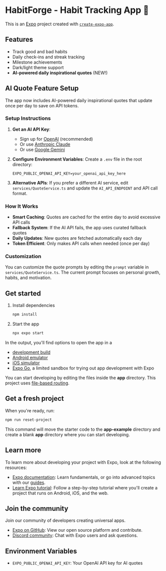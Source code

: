 # HabitForge - Habit Tracking App 👋

This is an [Expo](https://expo.dev) project created with [`create-expo-app`](https://www.npmjs.com/package/create-expo-app).

## Features

- Track good and bad habits
- Daily check-ins and streak tracking
- Milestone achievements
- Dark/light theme support
- **AI-powered daily inspirational quotes** (NEW!)

## AI Quote Feature Setup

The app now includes AI-powered daily inspirational quotes that update once per day to save on API tokens.

### Setup Instructions

1. **Get an AI API Key**: 
   - Sign up for [OpenAI](https://platform.openai.com/) (recommended)
   - Or use [Anthropic Claude](https://console.anthropic.com/)
   - Or use [Google Gemini](https://makersuite.google.com/app/apikey)

2. **Configure Environment Variables**:
   Create a `.env` file in the root directory:
   ```
   EXPO_PUBLIC_OPENAI_API_KEY=your_openai_api_key_here
   ```

3. **Alternative APIs**: 
   If you prefer a different AI service, edit `services/QuoteService.ts` and update the `AI_API_ENDPOINT` and API call format.

### How It Works

- **Smart Caching**: Quotes are cached for the entire day to avoid excessive API calls
- **Fallback System**: If the AI API fails, the app uses curated fallback quotes
- **Daily Updates**: New quotes are fetched automatically each day
- **Token Efficient**: Only makes API calls when needed (once per day)

### Customization

You can customize the quote prompts by editing the `prompt` variable in `services/QuoteService.ts`. The current prompt focuses on personal growth, habits, and motivation.

## Get started

1. Install dependencies

   ```bash
   npm install
   ```

2. Start the app

   ```bash
   npx expo start
   ```

In the output, you'll find options to open the app in a

- [development build](https://docs.expo.dev/develop/development-builds/introduction/)
- [Android emulator](https://docs.expo.dev/workflow/android-studio-emulator/)
- [iOS simulator](https://docs.expo.dev/workflow/ios-simulator/)
- [Expo Go](https://expo.dev/go), a limited sandbox for trying out app development with Expo

You can start developing by editing the files inside the **app** directory. This project uses [file-based routing](https://docs.expo.dev/router/introduction).

## Get a fresh project

When you're ready, run:

```bash
npm run reset-project
```

This command will move the starter code to the **app-example** directory and create a blank **app** directory where you can start developing.

## Learn more

To learn more about developing your project with Expo, look at the following resources:

- [Expo documentation](https://docs.expo.dev/): Learn fundamentals, or go into advanced topics with our [guides](https://docs.expo.dev/guides).
- [Learn Expo tutorial](https://docs.expo.dev/tutorial/introduction/): Follow a step-by-step tutorial where you'll create a project that runs on Android, iOS, and the web.

## Join the community

Join our community of developers creating universal apps.

- [Expo on GitHub](https://github.com/expo/expo): View our open source platform and contribute.
- [Discord community](https://chat.expo.dev): Chat with Expo users and ask questions.

## Environment Variables

- `EXPO_PUBLIC_OPENAI_API_KEY`: Your OpenAI API key for AI quotes
